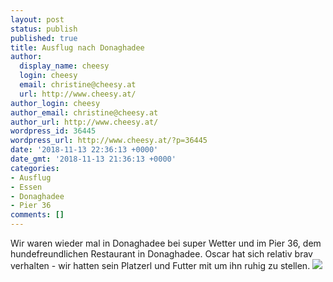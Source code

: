 ```yaml
---
layout: post
status: publish
published: true
title: Ausflug nach Donaghadee
author:
  display_name: cheesy
  login: cheesy
  email: christine@cheesy.at
  url: http://www.cheesy.at/
author_login: cheesy
author_email: christine@cheesy.at
author_url: http://www.cheesy.at/
wordpress_id: 36445
wordpress_url: http://www.cheesy.at/?p=36445
date: '2018-11-13 22:36:13 +0000'
date_gmt: '2018-11-13 21:36:13 +0000'
categories:
- Ausflug
- Essen
- Donaghadee
- Pier 36
comments: []
---
```

Wir waren wieder mal in Donaghadee bei super Wetter und im Pier 36, dem hundefreundlichen Restaurant in Donaghadee.
Oscar hat sich relativ brav verhalten - wir hatten sein Platzerl und Futter mit um ihn ruhig zu stellen.
[![](http://www.cheesy.at/wp-content/uploads/Donaghadee-5.jpg)](http://www.cheesy.at/fotos/ausfluege/donaghadee/)
